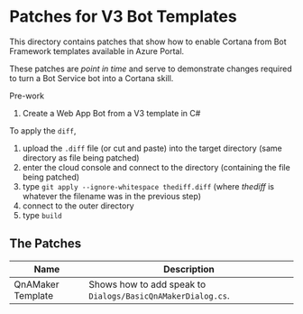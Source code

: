 # Patches for V3 Bot Templates #

This directory contains patches that show how to enable Cortana from Bot Framework templates available in Azure Portal.

These patches are _point in time_ and serve to demonstrate changes required to turn a Bot Service bot into a Cortana skill.

Pre-work
1. Create a Web App Bot from a V3 template in C#

To apply the `diff`,
1. upload the `.diff` file  (or cut and paste) into the target directory (same directory as file being patched)
1. enter the cloud console and connect to the directory (containing the file being patched)
1. type `git apply --ignore-whitespace thediff.diff` (where _thediff_ is whatever the filename was in the previous step)
1. connect to the outer directory
1. type `build`

## The Patches ##
| Name | Description |
| --- | --- |
| QnAMaker Template | Shows how to add speak to `Dialogs/BasicQnAMakerDialog.cs`. |
